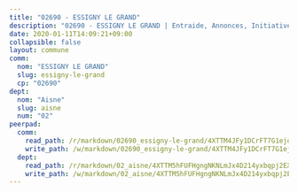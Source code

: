 ```yaml
---
title: "02690 - ESSIGNY LE GRAND"
description: "02690 - ESSIGNY LE GRAND | Entraide, Annonces, Initiatives"
date: 2020-01-11T14:09:21+09:00
collapsible: false
layout: commune
comm:
  nom: "ESSIGNY LE GRAND"
  slug: essigny-le-grand
  cp: "02690"
dept:
  nom: "Aisne"
  slug: aisne
  num: "02"
peerpad:
  comm:
    read_path: /r/markdown/02690_essigny-le-grand/4XTTM4JFy1DCrFT7G1ejoG1jpEFqPmkywsZJzLep7b5aonF81
    write_path: /w/markdown/02690_essigny-le-grand/4XTTM4JFy1DCrFT7G1ejoG1jpEFqPmkywsZJzLep7b5aonF81-K3TgUe2zFJRG5v4zgJb7Z1mXW4jPENfYiNYAyHdLozmb8pemvJmPTww9QnsdECHQs2AgWm2WpTtJjLjYA7iY3UWKvVKEbjUf1WYrWckYqp219u8SgGkN2AZncXwbd6nKsrSXqq5o
  dept:
    read_path: /r/markdown/02_aisne/4XTTM5hFUFHgngNKNLmJx4D214yxbqpj2EXK5CBjZ5LZF3zAf
    write_path: /w/markdown/02_aisne/4XTTM5hFUFHgngNKNLmJx4D214yxbqpj2EXK5CBjZ5LZF3zAf-K3TgUfAP6D753WPagZBnpcFgyCUpnZXNhrQsKU6J8qon6wxmFCHD5kB3GMzCYyJmAGHN58p9qgKDhnEgSAuHEK3wjVXSJoUkHyn6Vb7T2aNZ2y6ez5BMkQCEQxoUkfyK9J3TXU3M
---
```


